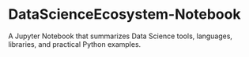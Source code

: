 # DataScienceEcosystem-Notebook
A Jupyter Notebook that summarizes Data Science tools, languages, libraries, and practical Python examples.
